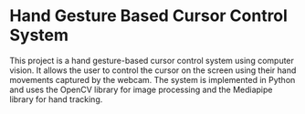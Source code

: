 # Hand Gesture Based Cursor Control System
 This project is a hand gesture-based cursor control system using computer vision. It allows the user to control the cursor on the screen using their hand movements captured by the webcam. The system is implemented in Python and uses the OpenCV library for image processing and the Mediapipe library for hand tracking.
